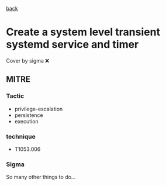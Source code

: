 [back](../index.md)
# Create a system level transient systemd service and timer
Cover by sigma :x: 

## MITRE
### Tactic
  - privilege-escalation
  - persistence
  - execution

### technique
  - T1053.006

### Sigma

 So many other things to do...